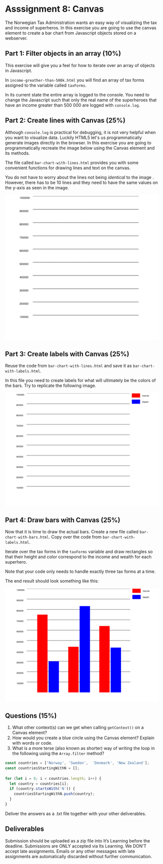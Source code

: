 # Asssignment 8: Canvas

The Norwegian Tax Administration wants an easy way of visualizing the tax and income of superheros. In this exercise you are going to use the canvas element to create a bar chart from Javascript objects stored on a webserver.

## Part 1: Filter objects in an array (10%)
This exercise will give you a feel for how to iterate over an array of objects in Javascript.

In ````income-greather-than-500k.html```` you will find an array of tax forms assigned to the variable called ````taxForms````.  

In its current state the entire array is logged to the console. You need to change the Javascript such that only the real name of the superheroes that have an income greater than 500 000 are logged with ````console.log````.

## Part 2: Create lines with Canvas (25%)
Although ````console.log```` is practical for debugging, it is not very helpful when you want to visualize data. Luckily HTML5 let's us programmatically generate images directly in the browser. In this exercise you are going to programmatically recreate the image below using the Canvas element and its methods.

The file called ````bar-chart-with-lines.html```` provides you with some convenient functions for drawing lines and text on the canvas.

You do not have to worry about the lines not being *identical* to the image . However, there has to be 10 lines and they need to have the same values on the y-axis as seen in the image.

![Bar chart lines](images/bar-chart-with-lines.png)

## Part 3: Create labels with Canvas (25%)

Reuse the code from ````bar-chart-with-lines.html```` and save it as ````bar-chart-with-labels.html````.

In this file you need to create labels for what will ultimately be the colors of the bars. Try to replicate the following image.

![Bar chart labels](images/bar-chart-with-labels.png)

## Part 4: Draw bars with Canvas (25%)
Now that it is time to draw the actual bars. Create a new file called ````bar-chart-with-bars.html````. Copy over the code from ````bar-chart-with-labels.html````.

Iterate over the tax forms in the ````taxForms```` variable and draw rectangles so that their height and color correspond to the income and wealth for each superhero.

Note that your code only needs to handle exactly three tax forms at a time.

The end result should look something like this:

![Bar chart bars](images/bar-chart-with-bars.png)

## Questions (15%)
1. What other context(s) can we get when calling ````getContext()```` on a Canvas element?
2. How would you create a blue circle using the Canvas element? Explain with words or code.
3. What is a more terse (also known as shorter) way of writing the loop in the following using the ````Array.filter```` method?


````javascript
const countries = ['Norway', 'Sweden',  'Denmark', 'New Zealand'];
const countriesStartingWithN = [];

for (let i = 0; i < countries.length; i++) {
  let country = countries[i];
  if (country.startsWith('N')) {
    countriesStartingWithN.push(country);
  }
}
````

Deliver the answers as a .txt file together with your other deliverables. 

## Deliverables
Submission should be uploaded as a zip file into It’s Learning before the deadline. Submissions are ONLY accepted via Its Learning. We DON’T accept late assignments. Emails or any other messages with late assignments are automatically discarded without further communication.
